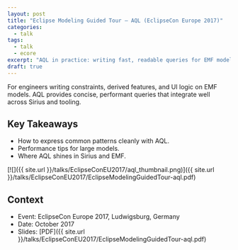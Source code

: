 ```yaml
---
layout: post
title: "Eclipse Modeling Guided Tour — AQL (EclipseCon Europe 2017)"
categories:
  - talk
tags:
  - talk
  - ecore
excerpt: "AQL in practice: writing fast, readable queries for EMF models—tips from EclipseCon Europe 2017."
draft: true
---
```


For engineers writing constraints, derived features, and UI logic on EMF models. AQL provides concise, performant queries that integrate well across Sirius and tooling.

## Key Takeaways
- How to express common patterns cleanly with AQL.
- Performance tips for large models.
- Where AQL shines in Sirius and EMF.

[![]({{ site.url }}/talks/EclipseConEU2017/aql_thumbnail.png)]({{ site.url }}/talks/EclipseConEU2017/EclipseModelingGuidedTour-aql.pdf)

## Context
- Event: EclipseCon Europe 2017, Ludwigsburg, Germany
- Date: October 2017
- Slides: [PDF]({{ site.url }}/talks/EclipseConEU2017/EclipseModelingGuidedTour-aql.pdf)
